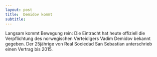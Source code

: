 ```yaml
---
layout: post
title:  Demidov kommt
subtitle:  
---
```


Langsam kommt Bewegung rein: Die Eintracht hat heute offiziell die Verpflichtung des norwegischen Verteidigers Vadim Demidov bekannt gegeben. Der 25jährige von Real Sociedad San Sebastian unterschrieb einen Vertrag bis 2015. 


